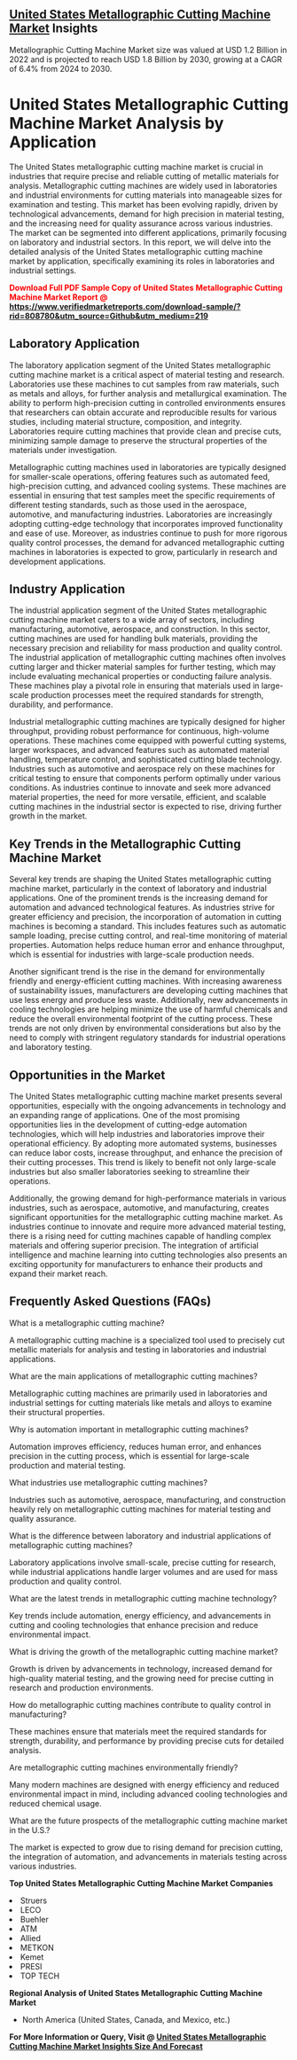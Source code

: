 <h2><a href="https://www.verifiedmarketreports.com/download-sample/?rid=808780&amp;utm_source=Github&amp;utm_medium=219" target="_blank">United States Metallographic Cutting Machine Market</a> Insights</h2><p>Metallographic Cutting Machine Market size was valued at USD 1.2 Billion in 2022 and is projected to reach USD 1.8 Billion by 2030, growing at a CAGR of 6.4% from 2024 to 2030.</p><p><h1>United States Metallographic Cutting Machine Market Analysis by Application</h1> <p>The United States metallographic cutting machine market is crucial in industries that require precise and reliable cutting of metallic materials for analysis. Metallographic cutting machines are widely used in laboratories and industrial environments for cutting materials into manageable sizes for examination and testing. This market has been evolving rapidly, driven by technological advancements, demand for high precision in material testing, and the increasing need for quality assurance across various industries. The market can be segmented into different applications, primarily focusing on laboratory and industrial sectors. In this report, we will delve into the detailed analysis of the United States metallographic cutting machine market by application, specifically examining its roles in laboratories and industrial settings. <strong><p><span class=""><span style="color: #ff0000;"><strong>Download Full PDF Sample Copy of United States Metallographic Cutting Machine Market Report</strong> @ </span><a href="https://www.verifiedmarketreports.com/download-sample/?rid=808780&amp;utm_source=Github&amp;utm_medium=219" target="_blank">https://www.verifiedmarketreports.com/download-sample/?rid=808780&amp;utm_source=Github&amp;utm_medium=219</a></span></p></strong></p> <h2>Laboratory Application</h2> <p>The laboratory application segment of the United States metallographic cutting machine market is a critical aspect of material testing and research. Laboratories use these machines to cut samples from raw materials, such as metals and alloys, for further analysis and metallurgical examination. The ability to perform high-precision cutting in controlled environments ensures that researchers can obtain accurate and reproducible results for various studies, including material structure, composition, and integrity. Laboratories require cutting machines that provide clean and precise cuts, minimizing sample damage to preserve the structural properties of the materials under investigation.</p> <p>Metallographic cutting machines used in laboratories are typically designed for smaller-scale operations, offering features such as automated feed, high-precision cutting, and advanced cooling systems. These machines are essential in ensuring that test samples meet the specific requirements of different testing standards, such as those used in the aerospace, automotive, and manufacturing industries. Laboratories are increasingly adopting cutting-edge technology that incorporates improved functionality and ease of use. Moreover, as industries continue to push for more rigorous quality control processes, the demand for advanced metallographic cutting machines in laboratories is expected to grow, particularly in research and development applications.</p> <h2>Industry Application</h2> <p>The industrial application segment of the United States metallographic cutting machine market caters to a wide array of sectors, including manufacturing, automotive, aerospace, and construction. In this sector, cutting machines are used for handling bulk materials, providing the necessary precision and reliability for mass production and quality control. The industrial application of metallographic cutting machines often involves cutting larger and thicker material samples for further testing, which may include evaluating mechanical properties or conducting failure analysis. These machines play a pivotal role in ensuring that materials used in large-scale production processes meet the required standards for strength, durability, and performance.</p> <p>Industrial metallographic cutting machines are typically designed for higher throughput, providing robust performance for continuous, high-volume operations. These machines come equipped with powerful cutting systems, larger workspaces, and advanced features such as automated material handling, temperature control, and sophisticated cutting blade technology. Industries such as automotive and aerospace rely on these machines for critical testing to ensure that components perform optimally under various conditions. As industries continue to innovate and seek more advanced material properties, the need for more versatile, efficient, and scalable cutting machines in the industrial sector is expected to rise, driving further growth in the market.</p> <h2>Key Trends in the Metallographic Cutting Machine Market</h2> <p>Several key trends are shaping the United States metallographic cutting machine market, particularly in the context of laboratory and industrial applications. One of the prominent trends is the increasing demand for automation and advanced technological features. As industries strive for greater efficiency and precision, the incorporation of automation in cutting machines is becoming a standard. This includes features such as automatic sample loading, precise cutting control, and real-time monitoring of material properties. Automation helps reduce human error and enhance throughput, which is essential for industries with large-scale production needs.</p> <p>Another significant trend is the rise in the demand for environmentally friendly and energy-efficient cutting machines. With increasing awareness of sustainability issues, manufacturers are developing cutting machines that use less energy and produce less waste. Additionally, new advancements in cooling technologies are helping minimize the use of harmful chemicals and reduce the overall environmental footprint of the cutting process. These trends are not only driven by environmental considerations but also by the need to comply with stringent regulatory standards for industrial operations and laboratory testing.</p> <h2>Opportunities in the Market</h2> <p>The United States metallographic cutting machine market presents several opportunities, especially with the ongoing advancements in technology and an expanding range of applications. One of the most promising opportunities lies in the development of cutting-edge automation technologies, which will help industries and laboratories improve their operational efficiency. By adopting more automated systems, businesses can reduce labor costs, increase throughput, and enhance the precision of their cutting processes. This trend is likely to benefit not only large-scale industries but also smaller laboratories seeking to streamline their operations.</p> <p>Additionally, the growing demand for high-performance materials in various industries, such as aerospace, automotive, and manufacturing, creates significant opportunities for the metallographic cutting machine market. As industries continue to innovate and require more advanced material testing, there is a rising need for cutting machines capable of handling complex materials and offering superior precision. The integration of artificial intelligence and machine learning into cutting technologies also presents an exciting opportunity for manufacturers to enhance their products and expand their market reach.</p> <h2>Frequently Asked Questions (FAQs)</h2> <p>What is a metallographic cutting machine?</p> <p>A metallographic cutting machine is a specialized tool used to precisely cut metallic materials for analysis and testing in laboratories and industrial applications.</p> <p>What are the main applications of metallographic cutting machines?</p> <p>Metallographic cutting machines are primarily used in laboratories and industrial settings for cutting materials like metals and alloys to examine their structural properties.</p> <p>Why is automation important in metallographic cutting machines?</p> <p>Automation improves efficiency, reduces human error, and enhances precision in the cutting process, which is essential for large-scale production and material testing.</p> <p>What industries use metallographic cutting machines?</p> <p>Industries such as automotive, aerospace, manufacturing, and construction heavily rely on metallographic cutting machines for material testing and quality assurance.</p> <p>What is the difference between laboratory and industrial applications of metallographic cutting machines?</p> <p>Laboratory applications involve small-scale, precise cutting for research, while industrial applications handle larger volumes and are used for mass production and quality control.</p> <p>What are the latest trends in metallographic cutting machine technology?</p> <p>Key trends include automation, energy efficiency, and advancements in cutting and cooling technologies that enhance precision and reduce environmental impact.</p> <p>What is driving the growth of the metallographic cutting machine market?</p> <p>Growth is driven by advancements in technology, increased demand for high-quality material testing, and the growing need for precise cutting in research and production environments.</p> <p>How do metallographic cutting machines contribute to quality control in manufacturing?</p> <p>These machines ensure that materials meet the required standards for strength, durability, and performance by providing precise cuts for detailed analysis.</p> <p>Are metallographic cutting machines environmentally friendly?</p> <p>Many modern machines are designed with energy efficiency and reduced environmental impact in mind, including advanced cooling technologies and reduced chemical usage.</p> <p>What are the future prospects of the metallographic cutting machine market in the U.S.?</p> <p>The market is expected to grow due to rising demand for precision cutting, the integration of automation, and advancements in materials testing across various industries.</p> </p><p><strong>Top United States Metallographic Cutting Machine Market Companies</strong></p><div data-test-id=""><p><li> Struers</li><li> LECO</li><li> Buehler</li><li> ATM</li><li> Allied</li><li> METKON</li><li> Kemet</li><li> PRESI</li><li> TOP TECH</li></p><div><strong>Regional Analysis of&nbsp;United States Metallographic Cutting Machine Market</strong></div><ul><li dir="ltr"><p dir="ltr">North America&nbsp;(United States, Canada, and Mexico, etc.)</p></li></ul><p><strong>For More Information or Query, Visit @&nbsp;</strong><strong><a href="https://www.verifiedmarketreports.com/product/metallographic-cutting-machine-market/?utm_source=Github&amp;utm_medium=219" target="_blank">United States Metallographic Cutting Machine Market Insights Size And Forecast</a></strong></p></div>
